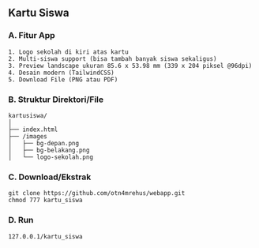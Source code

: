 ## Kartu Siswa
### A. Fitur App
```
1. Logo sekolah di kiri atas kartu
2. Multi-siswa support (bisa tambah banyak siswa sekaligus)
3. Preview landscape ukuran 85.6 x 53.98 mm (339 x 204 piksel @96dpi)
4. Desain modern (TailwindCSS)
5. Download File (PNG atau PDF)
```
### B. Struktur Direktori/File
```
kartusiswa/
│
├── index.html
├── /images
│   ├── bg-depan.png
│   ├── bg-belakang.png
│   └── logo-sekolah.png

```
### C. Download/Ekstrak
```
git clone https://github.com/otn4mrehus/webapp.git
chmod 777 kartu_siswa
```

### D. Run 
```
127.0.0.1/kartu_siswa
```
